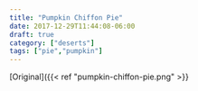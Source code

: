 ```yaml
---
title: "Pumpkin Chiffon Pie"
date: 2017-12-29T11:44:08-06:00
draft: true
category: ["deserts"]
tags: ["pie","pumpkin"]
---
```


[Original]({{< ref "pumpkin-chiffon-pie.png" >}}